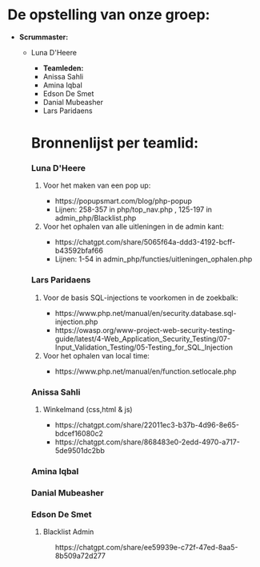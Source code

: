<h1>De opstelling van onze groep: </h1>

<ul>
  <li><b>Scrummaster:</b></li>
    <ul>
    <li>Luna D'Heere</li>
    <ul>
  <li><b>Teamleden:</b>
    <li>Anissa Sahli</li>
    <li>Amina Iqbal</li>
    <li>Edson De Smet</li>
    <li>Danial Mubeasher</li>
    <li>Lars Paridaens</li>
  </li>
</ul>

<h1>Bronnenlijst per teamlid: </h1>

<h3>Luna D'Heere</h3>
<ol>
  <li>Voor het maken van een pop up:</li>
  <ul>
    <li>https://popupsmart.com/blog/php-popup</li>
    <li>Lijnen: 258-357 in php/top_nav.php , 125-197 in admin_php/Blacklist.php</li>
  </ul>
  <li>Voor het ophalen van alle uitleningen in de admin kant:</li>
    <ul>
      <li>https://chatgpt.com/share/5065f64a-ddd3-4192-bcff-b43592bfaf66</li>
      <li>Lijnen: 1-54 in admin_php/functies/uitleningen_ophalen.php</li>
    </ul>
</ol>
<h3>Lars Paridaens</h3>
<ol>
  <li>Voor de basis SQL-injections te voorkomen in de zoekbalk:</li>
  <ul>
    <li>https://www.php.net/manual/en/security.database.sql-injection.php</li>
    <li>https://owasp.org/www-project-web-security-testing-guide/latest/4-Web_Application_Security_Testing/07-Input_Validation_Testing/05-Testing_for_SQL_Injection</li>
  </ul>
  <li>Voor het ophalen van local time:</li>
    <ul>
      <li>https://www.php.net/manual/en/function.setlocale.php</li>
    </ul>
</ol>
<h3>Anissa Sahli</h3>
<ol>
  <li>Winkelmand (css,html & js)</li>
  <ul>
    <li>https://chatgpt.com/share/22011ec3-b37b-4d96-8e65-bdcef16080c2</li>
    <li>https://chatgpt.com/share/868483e0-2edd-4970-a717-5de9501dc2bb</li>
  </ul>
  <!-- <li>Voor het ophalen van local time:</li>
    <ul>
      <li>https://www.php.net/manual/en/function.setlocale.php</li>
    </ul> -->
</ol>
<h3>Amina Iqbal</h3>
<h3>Danial Mubeasher</h3>
<h3>Edson De Smet</h3>
<ol>
  <li>Blacklist Admin</li>
  <ul>https://chatgpt.com/share/ee59939e-c72f-47ed-8aa5-8b509a72d277</ul>
</ol>
